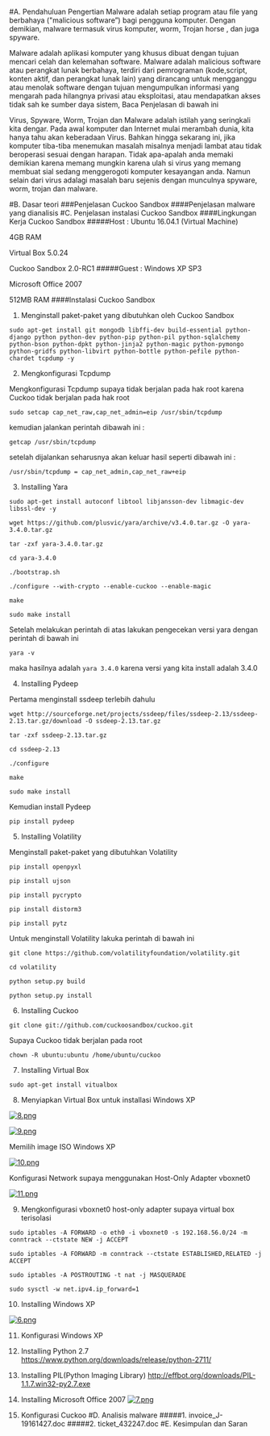 #A. Pendahuluan
 Pengertian Malware adalah setiap program atau file yang berbahaya ("malicious software”)  bagi pengguna komputer. Dengan demikian, malware termasuk virus komputer,  worm, Trojan horse , dan juga spyware.

Malware adalah aplikasi komputer yang khusus dibuat dengan tujuan mencari celah dan kelemahan software. Malware adalah malicious software atau perangkat lunak berbahaya, terdiri dari pemrograman (kode,script, konten aktif, dan perangkat lunak lain) yang dirancang untuk mengganggu atau menolak software dengan tujuan  mengumpulkan informasi yang mengarah pada hilangnya privasi atau eksploitasi, atau mendapatkan akses tidak sah ke sumber daya sistem, Baca Penjelasan di bawah ini

Virus, Spyware, Worm, Trojan dan Malware adalah istilah yang seringkali kita dengar. Pada awal komputer dan Internet mulai merambah dunia, kita hanya tahu akan keberadaan Virus. Bahkan hingga sekarang  ini, jika komputer  tiba-tiba menemukan masalah misalnya menjadi lambat atau tidak beroperasi sesuai dengan harapan. Tidak apa-apalah anda memaki demikian karena memang mungkin karena ulah si virus yang memang membuat sial sedang menggerogoti komputer kesayangan anda. Namun selain dari virus adalagi masalah baru sejenis dengan munculnya spyware, worm, trojan dan malware.

#B. Dasar teori
###Penjelasan Cuckoo Sandbox
####Penjelasan malware yang dianalisis
#C. Penjelasan instalasi Cuckoo Sandbox
####Lingkungan Kerja Cuckoo Sandbox
#####Host :
 Ubuntu 16.04.1 (Virtual Machine)

 4GB RAM

 Virtual Box 5.0.24

 Cuckoo Sandbox 2.0-RC1
#####Guest :
 Windows XP SP3

 Microsoft Office 2007

 512MB RAM
####Instalasi Cuckoo Sandbox
1. Menginstall paket-paket yang dibutuhkan oleh Cuckoo Sandbox

 `sudo apt-get install git mongodb libffi-dev build-essential python-django python python-dev python-pip python-pil python-sqlalchemy python-bson python-dpkt python-jinja2 python-magic python-pymongo python-gridfs python-libvirt python-bottle python-pefile python-chardet tcpdump -y`

2. Mengkonfigurasi Tcpdump

 Mengkonfigurasi Tcpdump supaya tidak berjalan pada hak root karena Cuckoo tidak berjalan pada hak root

 `sudo setcap cap_net_raw,cap_net_admin=eip /usr/sbin/tcpdump`

 kemudian jalankan perintah dibawah ini :

 `getcap /usr/sbin/tcpdump`

 setelah  dijalankan seharusnya akan keluar hasil seperti dibawah ini :

 `/usr/sbin/tcpdump = cap_net_admin,cap_net_raw+eip`

3. Installing Yara

 `sudo apt-get install autoconf libtool libjansson-dev libmagic-dev libssl-dev -y`

 `wget https://github.com/plusvic/yara/archive/v3.4.0.tar.gz -O yara-3.4.0.tar.gz`

 `tar -zxf yara-3.4.0.tar.gz`

 `cd yara-3.4.0`

 `./bootstrap.sh`

 `./configure --with-crypto --enable-cuckoo --enable-magic`

 `make`

 `sudo make install`

 Setelah melakukan perintah di atas lakukan pengecekan versi yara dengan perintah di bawah ini

 `yara -v`

 maka hasilnya adalah `yara 3.4.0` karena versi yang kita install adalah 3.4.0

4. Installing Pydeep

 Pertama menginstall ssdeep terlebih dahulu

 `wget http://sourceforge.net/projects/ssdeep/files/ssdeep-2.13/ssdeep-2.13.tar.gz/download -O ssdeep-2.13.tar.gz`

 `tar -zxf ssdeep-2.13.tar.gz`

 `cd ssdeep-2.13`

 `./configure`

 `make`

 `sudo make install`

 Kemudian install Pydeep

 `pip install pydeep`

5. Installing Volatility

 Menginstall paket-paket yang dibutuhkan Volatility

 `pip install openpyxl`

 `pip install ujson`

 `pip install pycrypto`

 `pip install distorm3`

 `pip install pytz `

 Untuk menginstall Volatility lakuka perintah di bawah ini

 `git clone https://github.com/volatilityfoundation/volatility.git`

 `cd volatility`

 `python setup.py build`

 `python setup.py install`

6. Installing Cuckoo

 `git clone git://github.com/cuckoosandbox/cuckoo.git`

 Supaya Cuckoo tidak berjalan pada root

 `chown -R ubuntu:ubuntu /home/ubuntu/cuckoo`

7. Installing Virtual Box

  `sudo apt-get install vitualbox`

8. Menyiapkan Virtual Box untuk installasi Windows XP

 [![8.png](https://s5.postimg.org/i6qtsqmh3/image.png)](https://postimg.org/image/nux4jmqtf/)

 [![9.png](https://s5.postimg.org/53v79gw93/image.png)](https://postimg.org/image/cjugv9jyb/)

 Memilih image ISO Windows XP

 [![10.png](https://s5.postimg.org/3q3ke5wzr/image.png)](https://postimg.org/image/5hwj92gcj/)

 Konfigurasi Network supaya menggunakan Host-Only Adapter vboxnet0

 [![11.png](https://s5.postimg.org/h8agqg953/image.png)](https://postimg.org/image/pdsiolxdv/)

9. Mengkonfigurasi vboxnet0 host-only adapter supaya virtual box terisolasi

 `sudo iptables -A FORWARD -o eth0 -i vboxnet0 -s 192.168.56.0/24 -m conntrack --ctstate NEW -j ACCEPT`

 `sudo iptables -A FORWARD -m conntrack --ctstate ESTABLISHED,RELATED -j ACCEPT`

 `sudo iptables -A POSTROUTING -t nat -j MASQUERADE`

 `sudo sysctl -w net.ipv4.ip_forward=1`

10. Installing Windows XP

 [![6.png](https://s5.postimg.org/7u4j6nsxz/image.png)](https://postimg.org/image/lb1hpj39f/)

11. Konfigurasi Windows XP
 1. Installing Python 2.7
	https://www.python.org/downloads/release/python-2711/

 2. Installing PIL(Python Imaging Library)
	http://effbot.org/downloads/PIL-1.1.7.win32-py2.7.exe

 3. Installing Microsoft Office 2007
 [![7.png](https://s5.postimg.org/8xonimdl3/image.png)](https://postimg.org/image/hspht52df/)

12. Konfigurasi Cuckoo
#D. Analisis malware
#####1. invoice_J-19161427.doc
#####2. ticket_432247.doc
#E. Kesimpulan dan Saran
